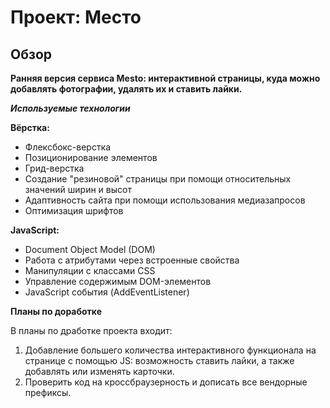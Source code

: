 # Проект: Место

## Обзор

__Ранняя версия сервиса Mesto: интерактивной страницы, куда можно добавлять фотографии, удалять их и ставить лайки.__

***Используемые технологии***

__Вёрстка:__
* Флексбокс-верстка
* Позиционирование элементов
* Грид-верстка
* Создание "резиновой" страницы при помощи относительных значений ширин и высот
* Адаптивность сайта при помощи использования медиазапросов
* Оптимизация шрифтов

__JavaScript:__
* Document Object Model (DOM)
* Работа с атрибутами через встроенные свойства
* Манипуляции с классами CSS
* Управление содержимым DOM-элементов
* JavaScript события (AddEventListener)

**Планы по доработке**

В планы по дработке проекта входит:
1. Добавление большего количества интерактивного функционала на странице с помощью JS: возможность ставить лайки, а также добавлять или изменять карточки.
2. Проверить код на кроссбраузерность и дописать все вендорные префиксы.



